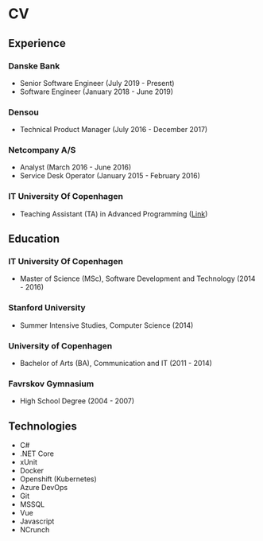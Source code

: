 # CV

## Experience

### Danske Bank

- Senior Software Engineer (July 2019 - Present)
- Software Engineer (January 2018 - June 2019)

### Densou

- Technical Product Manager (July 2016 - December 2017)

### Netcompany A/S

- Analyst (March 2016 - June 2016)
- Service Desk Operator (January 2015 - February 2016)

### IT University Of Copenhagen

- Teaching Assistant (TA) in Advanced Programming ([Link](https://mit.itu.dk/ucs/cb_www/coursetrap.sml?print_friendly_p=t&mode=search&course_id=1793517))

## Education

### IT University Of Copenhagen

- Master of Science (MSc), Software Development and Technology (2014 - 2016)

### Stanford University

- Summer Intensive Studies, Computer Science (2014)

### University of Copenhagen

- Bachelor of Arts (BA), Communication and IT (2011 - 2014)

### Favrskov Gymnasium

- High School Degree (2004 - 2007)

## Technologies

- C#
- .NET Core
- xUnit
- Docker
- Openshift (Kubernetes)
- Azure DevOps
- Git
- MSSQL
- Vue
- Javascript
- NCrunch
